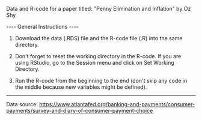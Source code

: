Data and R-code for a paper titled: "Penny Elimination and Inflation" by Oz Shy

---- General Instructions ----

1. Download the data (.RDS) file and the R-code file (.R) into the same directory.

2. Don't forget to reset the working directory in the R-code. If you are using RStudio, go to the Session menu and click on Set Working Directory.

3. Run the R-code from the beginning to the end (don't skip any code in the middle because new variables might be defined).

--------------------
Data source: https://www.atlantafed.org/banking-and-payments/consumer-payments/survey-and-diary-of-consumer-payment-choice
